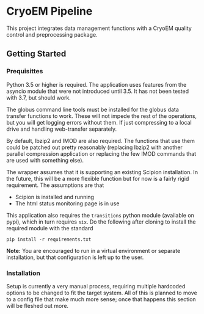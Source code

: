 # CryoEM Pipeline

This project integrates data management functions with a CryoEM quality control and preprocessing package.

## Getting Started

### Prequisittes

Python 3.5 or higher is required. The application uses features from the asyncio module that were not introduced until 3.5. It has not been tested with 3.7, but should work.

The globus command line tools must be installed for the globus data transfer functions to work. These will not impede the rest of the operations, but you will get logging errors without them. If just compressing to a local drive and handling web-transfer separately.

By default, lbzip2 and IMOD are also required. The functions that use them could be patched out pretty reasonably (replacing lbzip2 with another parallel compression application or replacing the few IMOD commands that are used with something else).

The wrapper assumes that it is supporting an existing Scipion installation.  In the future, this will be a more flexible function but for now is a fairly rigid requirement. The assumptions are that

- Scipion is installed and running
- The html status monitoring page is in use

This application also requires the ```transitions``` python module (available on pypi), which in turn requires ```six```. Do the following after cloning to install the required module with the standard
```shell
pip install -r requirements.txt
```
**Note:** You are encouraged to run in a virtual environment or separate installation, but that configuration is left up to the user.

### Installation

Setup is currently a very manual process, requiring multiple hardcoded options to be changed to fit the target system. All of this is planned to move to a config file that make much more sense; once that happens this section will be fleshed out more.